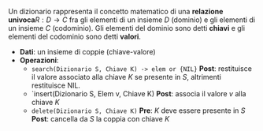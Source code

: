 Un dizionario rappresenta il concetto matematico di una **relazione univoca**$R:D\to C$ fra gli elementi di un insieme $D$ (dominio) e gli elementi di un insieme $C$ (codominio).
Gli elementi del dominio sono detti **chiavi** e gli elementi del codominio sono detti **valori**.

- **Dati**: un insieme di coppie (chiave-valore)
- **Operazioni**:
	- `search(Dizionario S, Chiave K) -> elem or {NIL}`
		**Post**: restituisce il valore associato alla chiave $K$ se presente in $S$, altrimenti restituisce NIL.
	- `insert(Dizionario S, Elem v, Chiave K)
		**Post**: associa il valore $v$ alla chiave $K$ 
	- `delete(Dizionario S, Chiave K)`
		**Pre**: $K$ deve essere presente in $S$
		**Post**: cancella da $S$ la coppia con chiave $K$
